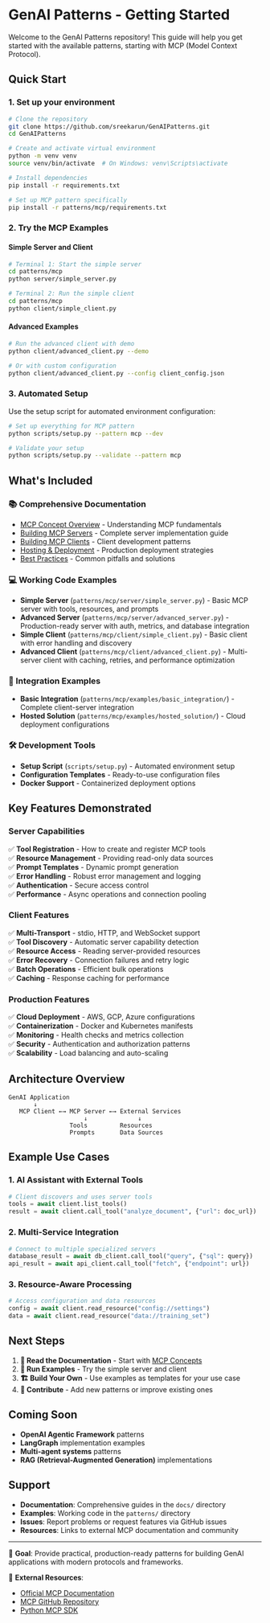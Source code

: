 # GenAI Patterns - Getting Started

Welcome to the GenAI Patterns repository! This guide will help you get started with the available patterns, starting with MCP (Model Context Protocol).

## Quick Start

### 1. Set up your environment

```bash
# Clone the repository
git clone https://github.com/sreekarun/GenAIPatterns.git
cd GenAIPatterns

# Create and activate virtual environment
python -m venv venv
source venv/bin/activate  # On Windows: venv\Scripts\activate

# Install dependencies
pip install -r requirements.txt

# Set up MCP pattern specifically
pip install -r patterns/mcp/requirements.txt
```

### 2. Try the MCP Examples

#### Simple Server and Client

```bash
# Terminal 1: Start the simple server
cd patterns/mcp
python server/simple_server.py

# Terminal 2: Run the simple client
cd patterns/mcp
python client/simple_client.py
```

#### Advanced Examples

```bash
# Run the advanced client with demo
python client/advanced_client.py --demo

# Or with custom configuration
python client/advanced_client.py --config client_config.json
```

### 3. Automated Setup

Use the setup script for automated environment configuration:

```bash
# Set up everything for MCP pattern
python scripts/setup.py --pattern mcp --dev

# Validate your setup
python scripts/setup.py --validate --pattern mcp
```

## What's Included

### 📚 Comprehensive Documentation
- [MCP Concept Overview](docs/patterns/mcp/README.md) - Understanding MCP fundamentals
- [Building MCP Servers](docs/patterns/mcp/server.md) - Complete server implementation guide
- [Building MCP Clients](docs/patterns/mcp/client.md) - Client development patterns
- [Hosting & Deployment](docs/patterns/mcp/hosting.md) - Production deployment strategies
- [Best Practices](docs/patterns/mcp/best-practices.md) - Common pitfalls and solutions

### 💻 Working Code Examples
- **Simple Server** (`patterns/mcp/server/simple_server.py`) - Basic MCP server with tools, resources, and prompts
- **Advanced Server** (`patterns/mcp/server/advanced_server.py`) - Production-ready server with auth, metrics, and database integration
- **Simple Client** (`patterns/mcp/client/simple_client.py`) - Basic client with error handling and discovery
- **Advanced Client** (`patterns/mcp/client/advanced_client.py`) - Multi-server client with caching, retries, and performance optimization

### 🚀 Integration Examples
- **Basic Integration** (`patterns/mcp/examples/basic_integration/`) - Complete client-server integration
- **Hosted Solution** (`patterns/mcp/examples/hosted_solution/`) - Cloud deployment configurations

### 🛠 Development Tools
- **Setup Script** (`scripts/setup.py`) - Automated environment setup
- **Configuration Templates** - Ready-to-use configuration files
- **Docker Support** - Containerized deployment options

## Key Features Demonstrated

### Server Capabilities
✅ **Tool Registration** - How to create and register MCP tools  
✅ **Resource Management** - Providing read-only data sources  
✅ **Prompt Templates** - Dynamic prompt generation  
✅ **Error Handling** - Robust error management and logging  
✅ **Authentication** - Secure access control  
✅ **Performance** - Async operations and connection pooling  

### Client Features
✅ **Multi-Transport** - stdio, HTTP, and WebSocket support  
✅ **Tool Discovery** - Automatic server capability detection  
✅ **Resource Access** - Reading server-provided resources  
✅ **Error Recovery** - Connection failures and retry logic  
✅ **Batch Operations** - Efficient bulk operations  
✅ **Caching** - Response caching for performance  

### Production Features
✅ **Cloud Deployment** - AWS, GCP, Azure configurations  
✅ **Containerization** - Docker and Kubernetes manifests  
✅ **Monitoring** - Health checks and metrics collection  
✅ **Security** - Authentication and authorization patterns  
✅ **Scalability** - Load balancing and auto-scaling  

## Architecture Overview

```
GenAI Application
       ↓
   MCP Client ←→ MCP Server ←→ External Services
                     ↓              ↓
                 Tools         Resources
                 Prompts       Data Sources
```

## Example Use Cases

### 1. **AI Assistant with External Tools**
```python
# Client discovers and uses server tools
tools = await client.list_tools()
result = await client.call_tool("analyze_document", {"url": doc_url})
```

### 2. **Multi-Service Integration**
```python
# Connect to multiple specialized servers
database_result = await db_client.call_tool("query", {"sql": query})
api_result = await api_client.call_tool("fetch", {"endpoint": url})
```

### 3. **Resource-Aware Processing**
```python
# Access configuration and data resources
config = await client.read_resource("config://settings")
data = await client.read_resource("data://training_set")
```

## Next Steps

1. **📖 Read the Documentation** - Start with [MCP Concepts](docs/patterns/mcp/README.md)
2. **🔧 Run Examples** - Try the simple server and client
3. **🏗 Build Your Own** - Use examples as templates for your use case
4. **🌟 Contribute** - Add new patterns or improve existing ones

## Coming Soon

- **OpenAI Agentic Framework** patterns
- **LangGraph** implementation examples  
- **Multi-agent systems** patterns
- **RAG (Retrieval-Augmented Generation)** implementations

## Support

- **Documentation**: Comprehensive guides in the `docs/` directory
- **Examples**: Working code in the `patterns/` directory
- **Issues**: Report problems or request features via GitHub issues
- **Resources**: Links to external MCP documentation and community

---

🎯 **Goal**: Provide practical, production-ready patterns for building GenAI applications with modern protocols and frameworks.

🔗 **External Resources**:
- [Official MCP Documentation](https://modelcontextprotocol.io/)
- [MCP GitHub Repository](https://github.com/modelcontextprotocol)
- [Python MCP SDK](https://github.com/modelcontextprotocol/python-sdk)